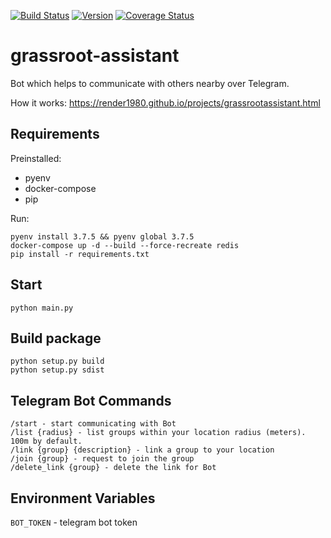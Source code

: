 [![Build Status](https://api.travis-ci.com/render1980/grassroot-assistant.svg?branch=main)](https://travis-ci.com/render1980/grassroot-assistant)
[![Version](https://img.shields.io/badge/version-1.0-green.svg)](https://img.shields.io/badge/version-1.0-green.svg)
[![Coverage Status](https://coveralls.io/repos/github/render1980/grassroot-assistant/badge.svg?branch=main)](https://coveralls.io/github/render1980/grassroot-assistant?branch=main)

# grassroot-assistant

Bot which helps to communicate with others nearby over Telegram.

How it works: https://render1980.github.io/projects/grassrootassistant.html

## Requirements

Preinstalled:

- pyenv
- docker-compose
- pip

Run:

```
pyenv install 3.7.5 && pyenv global 3.7.5
docker-compose up -d --build --force-recreate redis
pip install -r requirements.txt
```

## Start

```
python main.py
```

## Build package

```
python setup.py build
python setup.py sdist
```

## Telegram Bot Commands

```
/start - start communicating with Bot
/list {radius} - list groups within your location radius (meters). 100m by default.
/link {group} {description} - link a group to your location
/join {group} - request to join the group
/delete_link {group} - delete the link for Bot
```

## Environment Variables

`BOT_TOKEN` - telegram bot token
